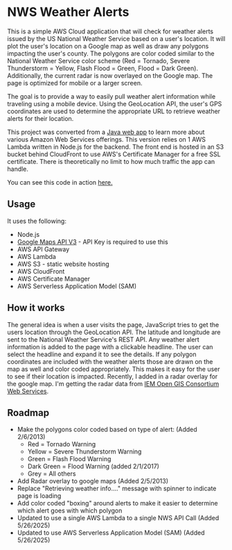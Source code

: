 NWS Weather Alerts
==================

This is a simple AWS Cloud application that will check for weather alerts issued by the US National Weather Service based on a user's location. It will plot the user's location on a Google map as well as draw any polygons impacting the user's county. The polygons are color coded similar to the National Weather Service color scheme (Red = Tornado, Severe Thunderstorm = Yellow, Flash Flood = Green, Flood = Dark Green). Additionally, the current radar is now overlayed on the Google map. The page is optimized for mobile or a larger screen.

The goal is to provide a way to easily pull weather alert information while traveling using a mobile device. Using the GeoLocation API, the user's GPS coordinates are used to determine the appropriate URL to retrieve weather alerts for their location.

This project was converted from a [Java web app](https://github.com/npaulus/nws-wx-alerts) to learn more about various Amazon Web Services offerings. This version relies on 1 AWS Lambda written in Node.js for the backend. The front end is hosted in an S3 bucket behind CloudFront to use AWS's Certificate Manager for a free SSL certificate. There is theoretically no limit to how much traffic the app can handle. 

You can see this code in action [here.](https://alerts.vtmnts.com)

Usage
-----

It uses the following:

* Node.js
* [Google Maps API V3](https://developers.google.com/maps/documentation/javascript/) - API Key is required to use this
* AWS API Gateway
* AWS Lambda
* AWS S3 - static website hosting
* AWS CloudFront
* AWS Certificate Manager
* AWS Serverless Application Model (SAM)

How it works
------------

The general idea is when a user visits the page, JavaScript tries to get the users location through the GeoLocation API. The latitude and longitude are sent to the National Weather Service's REST API. Any weather alert information is added to the page with a clickable headline. The user can select the headline and expand it to see the details. If any polygon coordinates are included with the weather alerts those are drawn on the map as well and color coded appropriately.  This makes it easy for the user to see if their location is impacted.  Recently, I added in a radar overlay for the google map. I'm getting the radar data from [IEM Open GIS Consortium Web Services](http://mesonet.agron.iastate.edu/ogc/).

Roadmap
-------

* Make the polygons color coded based on type of alert: (Added 2/6/2013)
    * Red = Tornado Warning
	* Yellow = Severe Thunderstorm Warning
	* Green = Flash Flood Warning
    * Dark Green = Flood Warning (added 2/1/2017)
	* Grey = All others
* Add Radar overlay to google maps (Added 2/5/2013)
* Replace "Retrieving weather info...." message with spinner to indicate page is loading
* Add color coded "boxing" around alerts to make it easier to determine which alert goes with which polygon
* Updated to use a single AWS Lambda to a single NWS API Call (Added 5/26/2025)
* Updated to use AWS Serverless Application Model (SAM) (Added 5/26/2025)
